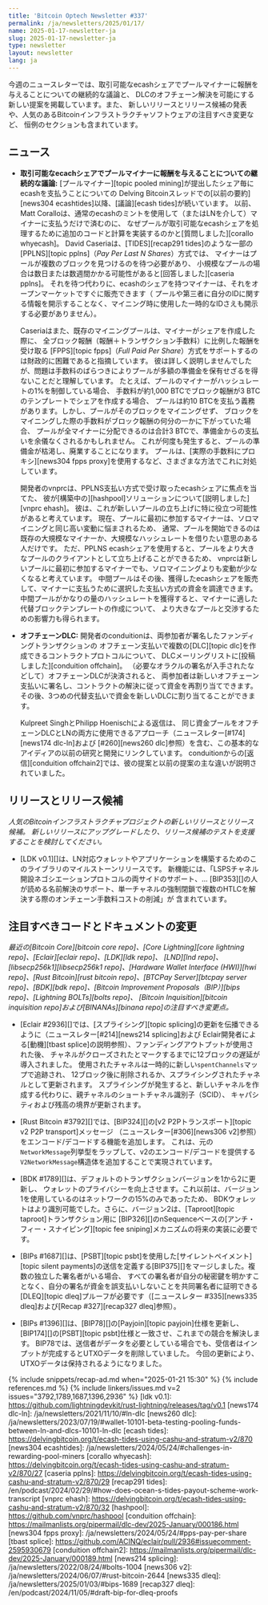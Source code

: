 ```yaml
---
title: 'Bitcoin Optech Newsletter #337'
permalink: /ja/newsletters/2025/01/17/
name: 2025-01-17-newsletter-ja
slug: 2025-01-17-newsletter-ja
type: newsletter
layout: newsletter
lang: ja
---
```

今週のニュースレターでは、取引可能なecashシェアでプールマイナーに報酬を与えることについての継続的な議論と、
DLCのオフチェーン解決を可能にする新しい提案を掲載しています。また、
新しいリリースとリリース候補の発表や、人気のあるBitcoinインフラストラクチャソフトウェアの注目すべき変更など、
恒例のセクションも含まれています。

## ニュース

- **取引可能なecachシェアでプールマイナーに報酬を与えることについての継続的な議論:**
  [プールマイナー][topic pooled mining]が提出したシェア毎にecashを支払うことについての
  Delving Bitcoinスレッドでの[以前の要約][news304 ecashtides]以降、[議論][ecash tides]が続いています。
  以前、Matt Coralloは、通常のecashのミントを使用して（またはLNを介して）マイナーに支払うだけで済むのに、
  なぜプールが取引可能なecashシェアを処理するために追加のコードと計算を実装するのかと[質問しました][corallo whyecash]。
  David Caseriaは、[TIDES][recap291 tides]のような一部の[PPLNS][topic pplns]（_Pay Per Last N Shares_）方式では、
  マイナーはプールが複数のブロックを見つけるのを待つ必要があり、
  小規模なプールの場合は数日または数週間かかる可能性があると[回答しました][caseria pplns]。
  それを待つ代わりに、ecashのシェアを持つマイナーは、それをオープンマーケットですぐに販売できます（
  プールや第三者に自分のIDに関する情報を開示することなく、マイニング時に使用した一時的なIDさえも開示する必要がありません）。

  Caseriaはまた、既存のマイニングプールは、マイナーがシェアを作成した際に、
  全ブロック報酬（報酬＋トランザクション手数料）に比例した報酬を受け取る
  [FPPS][topic fpps]（_Full Paid Per Share_）方式をサポートするのは財政的に困難であると指摘しています。
  彼は詳しく説明しませんでしたが、問題は手数料のばらつきによりプールが多額の準備金を保有せざるを得ないことだと理解しています。
  たとえば、プールのマイナーがハッシュレートの1%を制御している場合、
  手数料が約1,000 BTCでブロック報酬が3 BTCのテンプレートでシェアを作成する場合、
  プールは約10 BTCを支払う義務があります。しかし、プールがそのブロックをマイニングせず、
  ブロックをマイニングした際の手数料がブロック報酬の何分の一かに下がっていた場合、
  プールが全マイナーに分配できるのは合計3 BTCで、準備金からの支払いを余儀なくされるかもしれません。
  これが何度も発生すると、プールの準備金が枯渇し、廃業することになります。
  プールは、[実際の手数料にプロキシ][news304 fpps proxy]を使用するなど、さまざまな方法でこれに対処しています。

  開発者のvnprcは、PPLNS支払い方式で受け取ったecashシェアに焦点を当てた、
  彼が[構築中の][hashpool]ソリューションについて[説明しました][vnprc ehash]。
  彼は、これが新しいプールの立ち上げに特に役立つ可能性があると考えています。
  現在、プールに最初に参加するマイナーは、ソロマイニングと同じ高い変動に悩まされるため、
  通常、プールを開始できるのは既存の大規模なマイナーか、大規模なハッシュレートを借りたい意思のある人だけです。
  ただ、PPLNS ecashシェアを使用すると、プールをより大きなプールのクライアントとして立ち上げることができるため、
  vnprcは新しいプールに最初に参加するマイナーでも、ソロマイニングよりも変動が少なくなると考えています。
  中間プールはその後、獲得したecashシェアを販売して、マイナーに支払うために選択した支払い方式の資金を調達できます。
  中間プールがかなりの量のハッシュレートを獲得すると、マイナーに適した代替ブロックテンプレートの作成について、
  より大きなプールと交渉するための影響力も得られます。

- **オフチェーンDLC:** 開発者のconduitionは、両参加者が署名したファンディングトランザクションの
  オフチェーン支払いで複数の[DLC][topic dlc]を作成できるコントラクトプロトコルについて、
  DLCメーリングリストに[投稿しました][conduition offchain]。
  （必要なオラクルの署名が入手されたなどして）オフチェーンDLCが決済されると、
  両参加者は新しいオフチェーン支払いに署名し、コントラクトの解決に従って資金を再割り当てできます。
  その後、3つめの代替支払いで資金を新しいDLCに割り当てることができます。

  Kulpreet SinghとPhilipp Hoenischによる返信は、
  同じ資金プールをオフチェーンDLCとLNの両方に使用できるアプローチ（ニュースレター[#174][news174 dlc-ln]および
  [#260][news260 dlc]参照）を含む、この基本的なアイディアの以前の研究と開発にリンクしています。
  conduitionからの[返信][conduition offchain2]では、彼の提案と以前の提案の主な違いが説明されていました。

## リリースとリリース候補

_人気のBitcoinインフラストラクチャプロジェクトの新しいリリースとリリース候補。
新しいリリースにアップグレードしたり、リリース候補のテストを支援することを検討してください。_

- [LDK v0.1][]は、LN対応ウォレットやアプリケーションを構築するためのこのライブラリのマイルストーンリリースです。
  新機能には、「LSPSチャネル開設ネゴシエーションプロトコルの両サイドのサポート、...
  [BIP353][]の人が読める名前解決のサポート、単一チャネルの強制閉鎖で複数のHTLCを解決する際のオンチェーン手数料コストの削減」が
  含まれています。

## 注目すべきコードとドキュメントの変更

_最近の[Bitcoin Core][bitcoin core repo]、[Core
Lightning][core lightning repo]、[Eclair][eclair repo]、[LDK][ldk repo]、
[LND][lnd repo]、[libsecp256k1][libsecp256k1 repo]、[Hardware Wallet
Interface (HWI)][hwi repo]、[Rust Bitcoin][rust bitcoin repo]、[BTCPay
Server][btcpay server repo]、[BDK][bdk repo]、[Bitcoin Improvement
Proposals（BIP）][bips repo]、[Lightning BOLTs][bolts repo]、
[Bitcoin Inquisition][bitcoin inquisition repo]および[BINANAs][binana repo]の注目すべき変更点。_

- [Eclair #2936][]では、[スプライシング][topic splicing]の更新を伝播できるように（ニュースレター[#214][news214 splicing]および
  Eclair開発者による[動機][tbast splice]の説明参照）、ファンディングアウトプットが使用された後、
  チャネルがクローズされたとマークするまでに12ブロックの遅延が導入されました。
  使用されたチャネルは一時的に新しい`spentChannels`マップで追跡され、
  12ブロック後に削除されるか、スプライシングされたチャネルとして更新されます。
  スプライシングが発生すると、新しいチャネルを作成する代わりに、親チャネルのショートチャネル識別子（SCID）、
  キャパシティおよび残高の境界が更新されます。

- [Rust Bitcoin #3792][]では、[BIP324][]の[v2 P2Pトランスポート][topic v2 P2P transport]メッセージ
  （ニュースレター[#306][news306 v2]参照）をエンコード/デコードする機能を追加します。
  これは、元の`NetworkMessage`列挙型をラップして、v2のエンコード/デコードを提供する
  `V2NetworkMessage`構造体を追加することで実現されています。

- [BDK #1789][]は、デフォルトのトランザクションバージョンを1から2に更新し、
  ウォレットのプライバシーを向上させます。これ以前は、バージョン1を使用しているのはネットワークの15%のみであったため、
  BDKウォレットはより識別可能でした。さらに、バージョン2は、[Taproot][topic taproot]トランザクション用に
  [BIP326][]のnSequenceベースの[アンチ・フィー・スナイピング][topic fee sniping]メカニズムの将来の実装に必要です。

- [BIPs #1687][]は、[PSBT][topic psbt]を使用した[サイレントペイメント][topic
  silent payments]の送信を定義する[BIP375][]をマージしました。複数の独立した署名者がいる場合、
  すべての署名者が自分の秘密鍵を明かすことなく、自分の署名が資金を誤支払いしないことを共同署名者に証明できる
  [DLEQ][topic dleq]プルーフが必要です（[ニュースレター #335][news335 dleq]および[Recap #327][recap327 dleq]参照）。

- [BIPs #1396][]は、[BIP78][]の[Payjoin][topic payjoin]仕様を更新し、
  [BIP174][]の[PSBT][topic psbt]仕様と一致させ、これまでの競合を解決します。
  BIP78では、送信者がデータを必要としている場合でも、受信者はインプットが完成するとUTXOデータを削除していました。
  今回の更新により、UTXOデータは保持されるようになりました。

{% include snippets/recap-ad.md when="2025-01-21 15:30" %}
{% include references.md %}
{% include linkers/issues.md v=2 issues="3792,1789,1687,1396,2936" %}
[ldk v0.1]: https://github.com/lightningdevkit/rust-lightning/releases/tag/v0.1
[news174 dlc-ln]: /ja/newsletters/2021/11/10/#ln-dlc
[news260 dlc]: /ja/newsletters/2023/07/19/#wallet-10101-beta-testing-pooling-funds-between-ln-and-dlcs-10101-ln-dlc
[ecash tides]: https://delvingbitcoin.org/t/ecash-tides-using-cashu-and-stratum-v2/870
[news304 ecashtides]: /ja/newsletters/2024/05/24/#challenges-in-rewarding-pool-miners
[corallo whyecash]: https://delvingbitcoin.org/t/ecash-tides-using-cashu-and-stratum-v2/870/27
[caseria pplns]: https://delvingbitcoin.org/t/ecash-tides-using-cashu-and-stratum-v2/870/29
[recap291 tides]: /en/podcast/2024/02/29/#how-does-ocean-s-tides-payout-scheme-work-transcript
[vnprc ehash]: https://delvingbitcoin.org/t/ecash-tides-using-cashu-and-stratum-v2/870/32
[hashpool]: https://github.com/vnprc/hashpool
[conduition offchain]: https://mailmanlists.org/pipermail/dlc-dev/2025-January/000186.html
[news304 fpps proxy]: /ja/newsletters/2024/05/24/#pps-pay-per-share
[tbast splice]: https://github.com/ACINQ/eclair/pull/2936#issuecomment-2595930679
[conduition offchain2]: https://mailmanlists.org/pipermail/dlc-dev/2025-January/000189.html
[news214 splicing]: /ja/newsletters/2022/08/24/#bolts-1004
[news306 v2]: /ja/newsletters/2024/06/07/#rust-bitcoin-2644
[news335 dleq]: /ja/newsletters/2025/01/03/#bips-1689
[recap327 dleq]: /en/podcast/2024/11/05/#draft-bip-for-dleq-proofs
